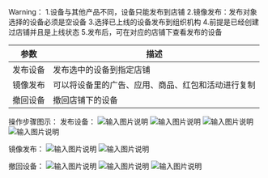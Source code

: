 Warning：
1.设备与其他产品不同，设备只能发布到店铺
2.镜像发布：发布对象选择的设备必须是空设备
3.选择已上线的设备发布到组织机构
4.前提是已经创建过店铺并且是上线状态
5.发布后，可在对应的店铺下查看发布的设备

| 参数  | 描述  |
|---|---|
| 发布设备  | 发布选中的设备到指定店铺  |
| 镜像发布  | 可以将设备里的广告、应用、商品、红包和活动进行复制  |
| 撤回设备  | 撤回店铺下的设备  |

操作步骤图示：
发布设备：
![输入图片说明](https://images.gitee.com/uploads/images/2021/0518/143605_cd2f747b_8867015.png "屏幕截图.png")
![输入图片说明](https://images.gitee.com/uploads/images/2021/0518/143919_a9da9f90_8867015.png "屏幕截图.png")
![输入图片说明](https://images.gitee.com/uploads/images/2021/0518/144242_12b17dea_8867015.png "屏幕截图.png")
![输入图片说明](https://images.gitee.com/uploads/images/2021/0518/144501_0552d322_8867015.png "屏幕截图.png")

镜像发布：
![输入图片说明](https://images.gitee.com/uploads/images/2021/0518/144820_654131ec_8867015.png "屏幕截图.png")
![输入图片说明](https://images.gitee.com/uploads/images/2021/0518/145032_c57f6871_8867015.png "屏幕截图.png")

撤回设备：
![输入图片说明](https://images.gitee.com/uploads/images/2021/0518/145309_cdbd710e_8867015.png "屏幕截图.png")
![输入图片说明](https://images.gitee.com/uploads/images/2021/0518/145423_4513c5dc_8867015.png "屏幕截图.png")
![输入图片说明](https://images.gitee.com/uploads/images/2021/0518/145618_8d76d77c_8867015.png "屏幕截图.png")